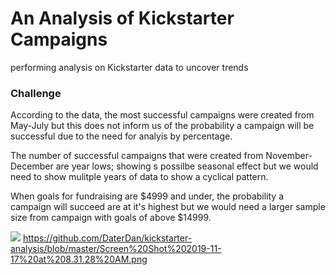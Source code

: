 # An Analysis of Kickstarter Campaigns
performing analysis on Kickstarter data to uncover trends
### Challenge
According to the data, the most successful campaigns were created from May-July but this does not inform us of the probability a campaign will be successful due to the need for analyis by percentage.																		

The number of successful campaigns that  were created from November-December are year lows; showing s possilbe seasonal effect but we would need to show mulitple years of data to show a cyclical pattern. 																				

When goals for fundraising are $4999 and under, the probability a campaign will succeed are at it's highest but we would need a larger sample size from campaign with goals of above $14999. 										
								
![](https://github.com/DaterDan/kickstarter-analysis/blob/master/Screen%20Shot%202019-11-16%20at%202.14.39%20PM.png)
https://github.com/DaterDan/kickstarter-analysis/blob/master/Screen%20Shot%202019-11-17%20at%208.31.28%20AM.png
